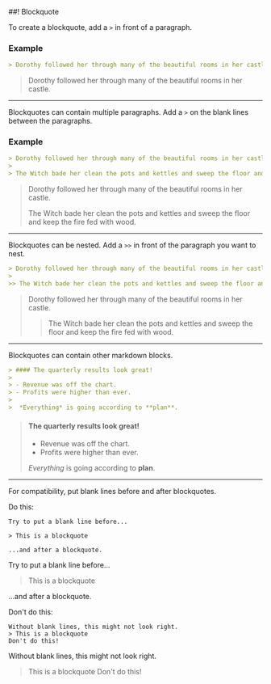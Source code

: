 ##! Blockquote

To create a blockquote, add a `>` in front of a paragraph.

### Example

```md
> Dorothy followed her through many of the beautiful rooms in her castle.
```
> Dorothy followed her through many of the beautiful rooms in her castle.

---

Blockquotes can contain multiple paragraphs. Add a `>` on the blank lines between the paragraphs.

### Example

```md
> Dorothy followed her through many of the beautiful rooms in her castle.
>
> The Witch bade her clean the pots and kettles and sweep the floor and keep the fire fed with wood.
```
> Dorothy followed her through many of the beautiful rooms in her castle.
>
> The Witch bade her clean the pots and kettles and sweep the floor and keep the fire fed with wood.

---

Blockquotes can be nested. Add a `>>` in front of the paragraph you want to nest.

```md
> Dorothy followed her through many of the beautiful rooms in her castle.
>
>> The Witch bade her clean the pots and kettles and sweep the floor and keep the fire fed with wood.
```

> Dorothy followed her through many of the beautiful rooms in her castle.
>
>> The Witch bade her clean the pots and kettles and sweep the floor and keep the fire fed with wood.

---

Blockquotes can contain other markdown blocks.

```md
> #### The quarterly results look great!
>
> - Revenue was off the chart.
> - Profits were higher than ever.
>
>  *Everything* is going according to **plan**.
```

> #### The quarterly results look great!
>
> - Revenue was off the chart.
> - Profits were higher than ever.
>
>  *Everything* is going according to **plan**.

---

For compatibility, put blank lines before and after blockquotes.

Do this:

```
Try to put a blank line before...

> This is a blockquote

...and after a blockquote. 
```

Try to put a blank line before...

> This is a blockquote

...and after a blockquote. 

Don't do this:

```
Without blank lines, this might not look right.
> This is a blockquote
Don't do this! 
```

Without blank lines, this might not look right.
> This is a blockquote
Don't do this! 

